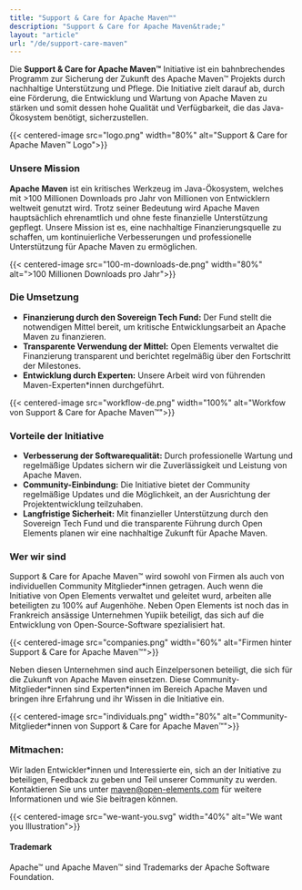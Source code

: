 ```yaml
---
title: "Support & Care for Apache Maven™"
description: "Support & Care for Apache Maven&trade;"
layout: "article"
url: "/de/support-care-maven"
---
```

Die **Support & Care for Apache Maven&trade;** Initiative ist ein bahnbrechendes Programm zur Sicherung der Zukunft des Apache Maven&trade; Projekts durch nachhaltige Unterstützung und Pflege.
Die Initiative zielt darauf ab, durch eine Förderung, die Entwicklung und Wartung von Apache Maven zu stärken und somit dessen hohe Qualität und Verfügbarkeit, die das Java-Ökosystem benötigt, sicherzustellen.

{{< centered-image src="logo.png" width="80%" alt="Support & Care for Apache Maven&trade; Logo">}}

### Unsere Mission

**Apache Maven** ist ein kritisches Werkzeug im Java-Ökosystem, welches mit >100 Millionen Downloads pro Jahr von Millionen von Entwicklern weltweit genutzt wird.
Trotz seiner Bedeutung wird Apache Maven hauptsächlich ehrenamtlich und ohne feste finanzielle Unterstützung gepflegt.
Unsere Mission ist es, eine nachhaltige Finanzierungsquelle zu schaffen, um kontinuierliche Verbesserungen und professionelle Unterstützung für Apache Maven zu ermöglichen.

{{< centered-image src="100-m-downloads-de.png" width="80%" alt=">100 Millionen Downloads pro Jahr">}}

### Die Umsetzung

- **Finanzierung durch den Sovereign Tech Fund:** Der Fund stellt die notwendigen Mittel bereit, um kritische Entwicklungsarbeit an Apache Maven zu finanzieren.
- **Transparente Verwendung der Mittel:** Open Elements verwaltet die Finanzierung transparent und berichtet regelmäßig über den Fortschritt der Milestones.
- **Entwicklung durch Experten:** Unsere Arbeit wird von führenden Maven-Experten*innen durchgeführt.


{{< centered-image src="workflow-de.png" width="100%" alt="Workfow von Support & Care for Apache Maven&trade;">}}

### Vorteile der Initiative

- **Verbesserung der Softwarequalität:** Durch professionelle Wartung und regelmäßige Updates sichern wir die Zuverlässigkeit und Leistung von Apache Maven.
- **Community-Einbindung:** Die Initiative bietet der Community regelmäßige Updates und die Möglichkeit, an der Ausrichtung der Projektentwicklung teilzuhaben.
- **Langfristige Sicherheit:** Mit finanzieller Unterstützung durch den Sovereign Tech Fund und die transparente Führung durch Open Elements planen wir eine nachhaltige Zukunft für Apache Maven.

### Wer wir sind

Support & Care for Apache Maven&trade; wird sowohl von Firmen als auch von individuellen Community Mitglieder\*innen getragen.
Auch wenn die Initiative von Open Elements verwaltet und geleitet wurd, arbeiten alle beteiligten zu 100% auf Augenhöhe.
Neben Open Elements ist noch das in Frankreich ansässige Unternehmen Yupiik beteiligt, das sich auf die Entwicklung von Open-Source-Software spezialisiert hat.

{{< centered-image src="companies.png" width="60%" alt="Firmen hinter Support & Care for Apache Maven&trade;">}}

Neben diesen Unternehmen sind auch Einzelpersonen beteiligt, die sich für die Zukunft von Apache Maven einsetzen.
Diese Community-Mitglieder\*innen sind Experten\*innen im Bereich Apache Maven und bringen ihre Erfahrung und ihr Wissen in die Initiative ein.

{{< centered-image src="individuals.png" width="80%" alt="Community-Mitglieder*innen von Support & Care for Apache Maven&trade;">}}

### Mitmachen:

Wir laden Entwickler\*innen und Interessierte ein, sich an der Initiative zu beteiligen, Feedback zu geben und Teil unserer Community zu werden. Kontaktieren Sie uns unter [maven@open-elements.com](mailto:maven@open-elements.com) für weitere Informationen und wie Sie beitragen können.

{{< centered-image src="we-want-you.svg" width="40%" alt="We want you Illustration">}}

#### Trademark

Apache&trade; und Apache Maven&trade; sind Trademarks der Apache Software Foundation.

